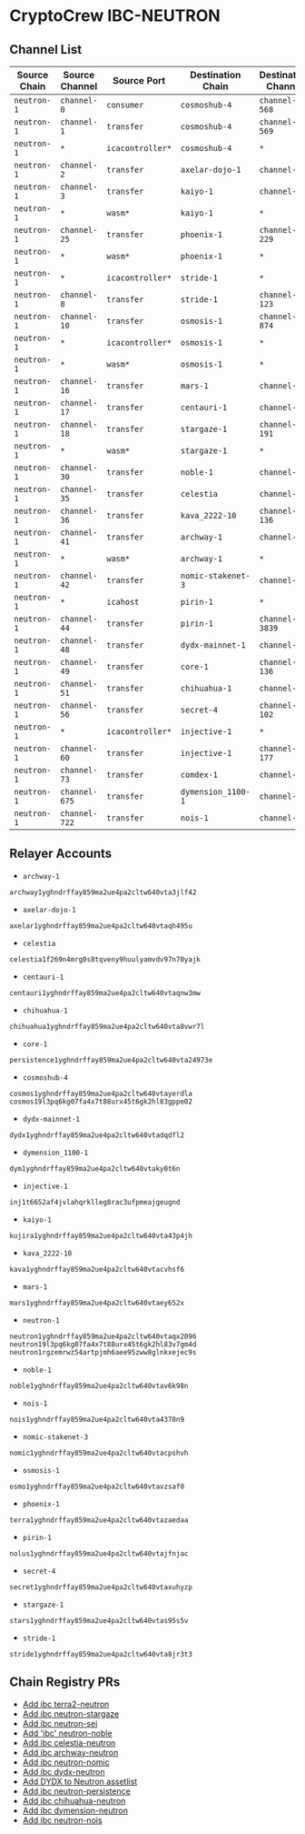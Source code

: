 # CryptoCrew IBC-NEUTRON

## Channel List

| Source Chain       | Source Channel   | Source Port        | Destination Chain   | Destination Channel   | Destination Port    | CC Relayer  |
|--------------------|------------------|--------------------|---------------------|-----------------------|---------------------|-------------|
| `neutron-1`        | `channel-0`      | `consumer`         | `cosmoshub-4`       | `channel-568`         | `provider`          |     ✅      |
| `neutron-1`        | `channel-1`      | `transfer`         | `cosmoshub-4`       | `channel-569`         | `transfer`          |     ✅      |
| `neutron-1`        | `*`              | `icacontroller*`   | `cosmoshub-4`       | `*`                   | `*`                 |     ✅      |
| `neutron-1`        | `channel-2`      | `transfer`         | `axelar-dojo-1`     | `channel-78`          | `transfer`          |     ✅      |
| `neutron-1`        | `channel-3`      | `transfer`         | `kaiyo-1`           | `channel-75`          | `transfer`          |     ✅      |
| `neutron-1`        | `*`              | `wasm*`            | `kaiyo-1`           | `*`                   | `*`                 |     ✅      |
| `neutron-1`        | `channel-25`     | `transfer`         | `phoenix-1`         | `channel-229`         | `transfer`          |     ✅      |
| `neutron-1`        | `*`              | `wasm*`            | `phoenix-1`         | `*`                   | `*`                 |     ✅      |
| `neutron-1`        | `*`              | `icacontroller*`   | `stride-1`          | `*`                   | `*`                 |     ✅      |
| `neutron-1`        | `channel-8`      | `transfer`         | `stride-1`          | `channel-123`         | `transfer`          |     ✅      |
| `neutron-1`        | `channel-10`     | `transfer`         | `osmosis-1`         | `channel-874`         | `transfer`          |     ✅      |
| `neutron-1`        | `*`              | `icacontroller*`   | `osmosis-1`         | `*`                   | `*`                 |     ✅      |
| `neutron-1`        | `*`              | `wasm*`            | `osmosis-1`         | `*`                   | `*`                 |     ✅      |
| `neutron-1`        | `channel-16`     | `transfer`         | `mars-1`            | `channel-37`          | `transfer`          |     ✅      |
| `neutron-1`        | `channel-17`     | `transfer`         | `centauri-1`        | `channel-18`          | `transfer`          |     ✅      |
| `neutron-1`        | `channel-18`     | `transfer`         | `stargaze-1`        | `channel-191`         | `transfer`          |     ✅      |
| `neutron-1`        | `*`              | `wasm*`            | `stargaze-1`        | `*`                   | `*`                 |     ✅      |
| `neutron-1`        | `channel-30`     | `transfer`         | `noble-1`           | `channel-18`          | `transfer`          |     ✅      |
| `neutron-1`        | `channel-35`     | `transfer`         | `celestia`          | `channel-8`           | `transfer`          |     ✅      |
| `neutron-1`        | `channel-36`     | `transfer`         | `kava_2222-10`      | `channel-136`         | `transfer`          |     ✅      |
| `neutron-1`        | `channel-41`     | `transfer`         | `archway-1`         | `channel-61`          | `transfer`          |     ✅      |
| `neutron-1`        | `*`              | `wasm*`            | `archway-1`         | `*`                   | `*`                 |     ✅      |
| `neutron-1`        | `channel-42`     | `transfer`         | `nomic-stakenet-3`  | `channel-2`           | `transfer`          |     ✅      |
| `neutron-1`        | `*`              | `icahost`          | `pirin-1`           | `*`                   | `*`                 |     ✅      |
| `neutron-1`        | `channel-44`     | `transfer`         | `pirin-1`           | `channel-3839`        | `transfer`          |     ✅      |
| `neutron-1`        | `channel-48`     | `transfer`         | `dydx-mainnet-1`    | `channel-11`          | `transfer`          |     ✅      |
| `neutron-1`        | `channel-49`     | `transfer`         | `core-1`            | `channel-136`         | `transfer`          |     ✅      |
| `neutron-1`        | `channel-51`     | `transfer`         | `chihuahua-1`       | `channel-76`          | `transfer`          |     ✅      |
| `neutron-1`        | `channel-56`     | `transfer`         | `secret-4`          | `channel-102`         | `transfer`          |     ✅      |
| `neutron-1`        | `*`              | `icacontroller*`   | `injective-1`       | `*`                   | `*`                 |     ✅      |
| `neutron-1`        | `channel-60`     | `transfer`         | `injective-1`       | `channel-177`         | `transfer`          |     ✅      |
| `neutron-1`        | `channel-73`     | `transfer`         | `comdex-1`          | `channel-89`          | `transfer`          |     ✅      |
| `neutron-1`        | `channel-675`    | `transfer`         | `dymension_1100-1`  | `channel-9`           | `transfer`          |     ✅      |
| `neutron-1`        | `channel-722`    | `transfer`         | `nois-1`            | `channel-47`          | `transfer`          |     ✅      |

## Relayer Accounts
- `archway-1`
```
archway1yghndrffay859ma2ue4pa2cltw640vta3jlf42
```
- `axelar-dojo-1`
```
axelar1yghndrffay859ma2ue4pa2cltw640vtaqh495u
```
- `celestia`
```
celestia1f269n4mrg0s8tqveny9huulyamvdv97n70yajk
```
- `centauri-1`
```
centauri1yghndrffay859ma2ue4pa2cltw640vtaqnw3mw
```
- `chihuahua-1`
```
chihuahua1yghndrffay859ma2ue4pa2cltw640vta8vwr7l
```
- `core-1`
```
persistence1yghndrffay859ma2ue4pa2cltw640vta24973e
```
- `cosmoshub-4`
```
cosmos1yghndrffay859ma2ue4pa2cltw640vtayerdla
cosmos19l3pq6kg07fa4x7t88urx45t6gk2hl83gppe02
```
- `dydx-mainnet-1`
```
dydx1yghndrffay859ma2ue4pa2cltw640vtadqdfl2
```
- `dymension_1100-1`
```
dym1yghndrffay859ma2ue4pa2cltw640vtaky0t6n
```
- `injective-1`
```
inj1t6652af4jvlahqrklleg8rac3ufpmeajgeugnd
```
- `kaiyo-1`
```
kujira1yghndrffay859ma2ue4pa2cltw640vta43p4jh
```
- `kava_2222-10`
```
kava1yghndrffay859ma2ue4pa2cltw640vtacvhsf6
```
- `mars-1`
```
mars1yghndrffay859ma2ue4pa2cltw640vtaey652x
```
- `neutron-1`
```
neutron1yghndrffay859ma2ue4pa2cltw640vtaqx2096
neutron19l3pq6kg07fa4x7t88urx45t6gk2hl83v7gm4d
neutron1rgzemrwz54artpjmh6aee95zww8glnkxejec9s
```
- `noble-1`
```
noble1yghndrffay859ma2ue4pa2cltw640vtav6k98n
```
- `nois-1`
```
nois1yghndrffay859ma2ue4pa2cltw640vta4378n9
```
- `nomic-stakenet-3`
```
nomic1yghndrffay859ma2ue4pa2cltw640vtacpshvh
```
- `osmosis-1`
```
osmo1yghndrffay859ma2ue4pa2cltw640vtavzsaf0
```
- `phoenix-1`
```
terra1yghndrffay859ma2ue4pa2cltw640vtazaedaa
```
- `pirin-1`
```
nolus1yghndrffay859ma2ue4pa2cltw640vtajfnjac
```
- `secret-4`
```
secret1yghndrffay859ma2ue4pa2cltw640vtaxuhyzp
```
- `stargaze-1`
```
stars1yghndrffay859ma2ue4pa2cltw640vtas95s5v
```
- `stride-1`
```
stride1yghndrffay859ma2ue4pa2cltw640vta8jr3t3
```

## Chain Registry PRs
- [Add ibc terra2-neutron](https://github.com/cosmos/chain-registry/pull/2223)
- [Add ibc neutron-stargaze](https://github.com/cosmos/chain-registry/pull/2623)
- [Add ibc neutron-sei](https://github.com/cosmos/chain-registry/pull/2701)
- [Add 'ibc' neutron-noble](https://github.com/cosmos/chain-registry/pull/2890)
- [Add ibc celestia-neutron](https://github.com/cosmos/chain-registry/pull/3100)
- [Add ibc archway-neutron](https://github.com/cosmos/chain-registry/pull/3229)
- [Add ibc neutron-nomic](https://github.com/cosmos/chain-registry/pull/3236)
- [Add ibc dydx-neutron](https://github.com/cosmos/chain-registry/pull/3317)
- [Add DYDX to Neutron assetlist](https://github.com/cosmos/chain-registry/pull/3345)
- [Add ibc neutron-persistence](https://github.com/cosmos/chain-registry/pull/3373)
- [Add ibc chihuahua-neutron](https://github.com/cosmos/chain-registry/pull/3430)
- [Add ibc dymension-neutron](https://github.com/cosmos/chain-registry/pull/3796)
- [Add ibc neutron-nois](https://github.com/cosmos/chain-registry/pull/3822)
